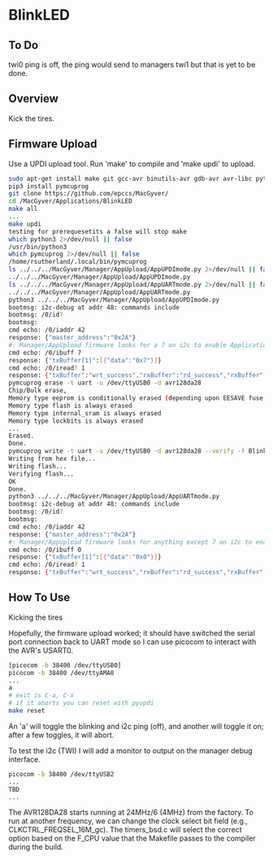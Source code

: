 # BlinkLED

## To Do

twi0 ping is off, the ping would send to managers twi1 but that is yet to be done.

## Overview

Kick the tires.

## Firmware Upload

Use a UPDI upload tool. Run 'make' to compile and 'make updi' to upload.

```bash
sudo apt-get install make git gcc-avr binutils-avr gdb-avr avr-libc python3-pip
pip3 install pymcuprog
git clone https://github.com/epccs/MacGyver/
cd /MacGyver/Applications/BlinkLED
make all
...
make updi
testing for prerequesetits a false will stop make
which python3 2>/dev/null || false
/usr/bin/python3
which pymcuprog 2>/dev/null || false
/home/rsutherland/.local/bin/pymcuprog
ls ../../../MacGyver/Manager/AppUpload/AppUPDImode.py 2>/dev/null || false
../../../MacGyver/Manager/AppUpload/AppUPDImode.py
ls ../../../MacGyver/Manager/AppUpload/AppUARTmode.py 2>/dev/null || false
../../../MacGyver/Manager/AppUpload/AppUARTmode.py
python3 ../../../MacGyver/Manager/AppUpload/AppUPDImode.py
bootmsg: i2c-debug at addr 48: commands include
bootmsg: /0/id?
bootmsg: 
cmd echo: /0/iaddr 42
response: {"master_address":"0x2A"}
#: Manager/AppUpload firmware looks for a 7 on i2c to enable Application UPID mode
cmd echo: /0/ibuff 7
response: {"txBuffer[1]":[{"data":"0x7"}]}
cmd echo: /0/iread? 1
response: {"txBuffer":"wrt_success","rxBuffer":"rd_success","rxBuffer":[{"data":"0x7"}]}
pymcuprog erase -t uart -u /dev/ttyUSB0 -d avr128da28
Chip/Bulk erase,
Memory type eeprom is conditionally erased (depending upon EESAVE fuse setting)
Memory type flash is always erased
Memory type internal_sram is always erased
Memory type lockbits is always erased
...
Erased.
Done.
pymcuprog write -t uart -u /dev/ttyUSB0 -d avr128da28 --verify -f BlinkLED.hex
Writing from hex file...
Writing flash...
Verifying flash...
OK
Done.
python3 ../../../MacGyver/Manager/AppUpload/AppUARTmode.py
bootmsg: i2c-debug at addr 48: commands include
bootmsg: /0/id?
bootmsg: 
cmd echo: /0/iaddr 42
response: {"master_address":"0x2A"}
#: Manager/AppUpload firmware looks for anything except 7 on i2c to enable Application UART mode
cmd echo: /0/ibuff 0
response: {"txBuffer[1]":[{"data":"0x0"}]}
cmd echo: /0/iread? 1
response: {"txBuffer":"wrt_success","rxBuffer":"rd_success","rxBuffer":[{"data":"0x0"}]}
```

## How To Use

Kicking the tires

Hopefully, the firmware upload worked; it should have switched the serial port connection back to UART mode so I can use picocom to interact with the AVR's USART0.

```bash
[picocom -b 38400 /dev/ttyUSB0]
picocom -b 38400 /dev/ttyAMA0
...
a
# exit is C-a, C-x
# if it aborts you can reset with pyupdi
make reset
```

An 'a' will toggle the blinking and i2c ping (off), and another will toggle it on; after a few toggles, it will abort.

To test the i2c (TWI) I will add a monitor to output on the manager debug interface.

```bash
picocom -b 38400 /dev/ttyUSB2
...
TBD
...
```

The AVR128DA28 starts running at 24MHz/6 (4MHz) from the factory. To run at another frequency, we can change the clock select bit field (e.g., CLKCTRL_FREQSEL_16M_gc). The timers_bsd.c will select the correct option based on the F_CPU value that the Makefile passes to the compiler during the build.
